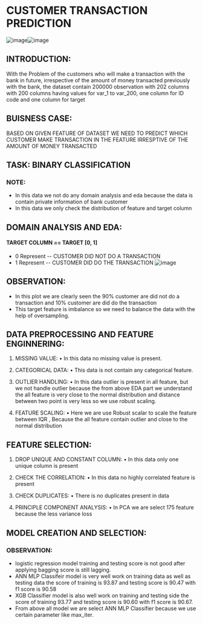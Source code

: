 # CUSTOMER TRANSACTION PREDICTION
![image](https://github.com/user-attachments/assets/cb071654-1ccb-43b8-8a89-854d2527c5a3)![image](https://github.com/user-attachments/assets/fc2fd3e0-ae9c-4cca-9696-deda41624011)


## INTRODUCTION:
With the Problem   of the customers who will make a transaction with the bank in future, irrespective of the amount of money transacted previously with the bank, the dataset contain 200000 observation with 202 columns with 200 columns having values for var_1 to var_200, one column for ID code and one column for target

## BUISNESS CASE:
BASED ON GIVEN FEATURE OF DATASET WE NEED TO PREDICT WHICH CUSTOMER MAKE TRANSACTION IN THE FEATURE IRRESPTIVE OF THE AMOUNT OF MONEY TRANSACTED

## TASK: BINARY CLASSIFICATION 

### NOTE:
*	In this data we not do any domain analysis  and eda because the data is contain private information of bank customer
*	In this data we only check the distribution of feature and target column

## DOMAIN ANALYSIS AND EDA:
#### TARGET COLUMN == TARGET [0, 1]
* 0 Represent -- CUSTOMER DID NOT DO A TRANSACTION
* 1 Represent -- CUSTOMER DID DO THE TRANSACTION
![image](https://user-images.githubusercontent.com/101791322/177703431-a72ef0b2-6b52-4f7c-9b6e-03722ed35a33.png)

## OBSERVATION:
* In this plot we are clearly seen the 90% customer are did not do a transaction and 10% customer are did do the transaction
* This target feature is imbalance so we need to balance the data with the help of oversampling.

## DATA PREPROCESSING AND FEATURE ENGINNERING:

1.	MISSING VALUE:
•	In this data no missing value is present.

2.	CATEGORICAL DATA:
•	This data is not contain any categorical feature.

3.	OUTLIER HANDLING:
•	In this data outlier is present in all feature, but we not handle outlier because the from above EDA part we understand the all feature is very close to the normal distribution and distance between two point is very less so we use robust scaling.

4.	FEATURE SCALING:
•	Here we are use Robust scalar to scale the feature between IQR , 
Because the all feature contain outlier and close to the normal distribution

## FEATURE SELECTION:

1.	DROP UNIQUE AND CONSTANT COLUMN:
•	In this data only one unique column is present

2.	CHECK THE CORRELATION:
•	In this data no highly correlated feature is present

3.	CHECK DUPLICATES:
•	There is no duplicates present in data

4.	PRINCIPLE COMPONENT ANALYSIS:
•	In PCA we are select 175 feature because the less variance loss 


## MODEL CREATION AND SELECTION:

###  OBSERVATION:
*	logistic regression model training and testing score is not good after applying bagging score is still lagging.
* ANN MLP Classifeir model is very well work on training data as well as testing data the score of training is 93.87 and testing score is 90.47 with f1 score is 90.58
*	XGB Classifier model is also well work on training and testing side the score of training 93.77 and testing score is 90.60 with f1 score is 90.67.
*	From above all model we are select ANN MLP Classifier because we use certain parameter like max_iter.

